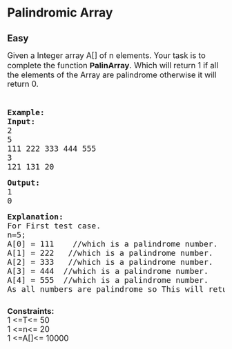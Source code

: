 # Palindromic Array
## Easy
<div class="problems_problem_content__Xm_eO"><p><span style="font-size:18px">Given </span><span style="font-size:18px">a Integer</span><span style="font-size:18px"> array A[] of n elements. Your task is to complete the function </span><strong><span style="font-size:18px">PalinArray</span></strong><span style="font-size:20px">.</span><span style="font-size:18px"> Which will return 1 if all the elements of the Array are palindrome otherwise it will return&nbsp;0.</span></p>

<p>&nbsp;</p>

<pre><span style="font-size:18px"><strong>Example:</strong></span>
<span style="font-size:18px"><strong>Input:</strong></span>
<span style="font-size:18px">2
5
111 222 333 444 555
3
121 131 20</span>

<span style="font-size:18px"><strong>Output:</strong></span>
<span style="font-size:18px">1
0</span>

<span style="font-size:18px"><strong>Explanation:</strong></span>
<span style="font-size:18px">For First test case.
n=5;
A[0] = 111    //which is a palindrome number.
A[1] = 222   //which is a palindrome number.
A[2] = 333   //which is a palindrome number.
A[3] = 444  //which is a palindrome number.
A[4] = 555  //which is a palindrome number.
As all numbers are palindrome so This will return 1.</span>

</pre>

<p><span style="font-size:18px"><strong>Constraints:</strong></span><br>
<span style="font-size:18px">1 &lt;=T&lt;= 50</span><br>
<span style="font-size:18px">1 &lt;=n&lt;= 20</span><br>
<span style="font-size:18px">1 &lt;=A[]&lt;= 10000</span></p>
</div>